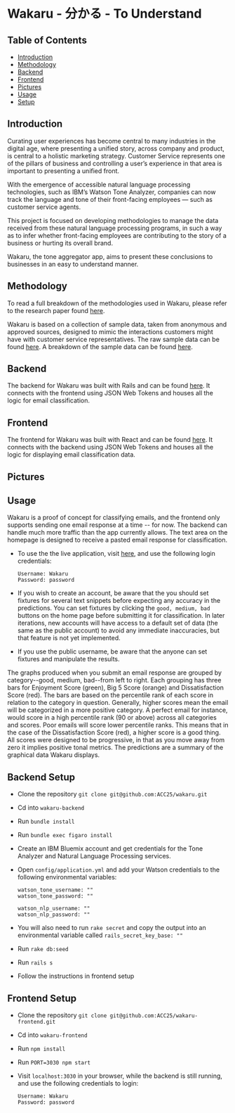 # Wakaru - 分かる - To Understand

## Table of Contents

+ [Introduction](#introduction)
+ [Methodology](#methodology)
+ [Backend](#backend)
+ [Frontend](#frontend)
+ [Pictures](#pictures)
+ [Usage](#usage)
+ [Setup](#backend-setup)

## Introduction

Curating user experiences has become central to many industries in the digital age, where presenting a unified story, across company and product, is central to a holistic marketing strategy. Customer Service represents one of the pillars of business and controlling a user’s experience in that area is important to presenting a unified front.

With the emergence of accessible natural language processing technologies, such as IBM’s Watson Tone Analyzer, companies can now track the language and tone of their front-facing employees — such as customer service agents.

This project is focused on developing methodologies to manage the data received from these natural language processing programs, in such a way as to infer whether front-facing employees are contributing to the story of a business or hurting its overall brand.

Wakaru, the tone aggregator app, aims to present these conclusions to businesses in an easy to understand manner.  

## Methodology

To read a full breakdown of the methodologies used in Wakaru, please refer to the research paper found [here](https://github.com/ACC25/wakaru/blob/master/wakaru_paper.docx).

Wakaru is based on a collection of sample data, taken from anonymous and approved sources, designed to mimic the interactions customers might have with customer service representatives. The raw sample data can be found [here](https://github.com/ACC25/wakaru/tree/master/source_emails). A breakdown of the sample data can be found [here](https://github.com/ACC25/wakaru/blob/master/source_emails/interactions.md).

## Backend

The backend for Wakaru was built with Rails and can be found [here](https://github.com/ACC25/wakaru-backend). It connects with the frontend using JSON Web Tokens and houses all the logic for email classification.

## Frontend

The frontend for Wakaru was built with React and can be found [here](https://github.com/ACC25/wakaru-frontend). It connects with the backend using JSON Web Tokens and houses all the logic for displaying email classification data.

## Pictures

## Usage

Wakaru is a proof of concept for classifying emails, and the frontend only supports sending one email response at a time -- for now. The backend can handle much more traffic than the app currently allows. The text area on the homepage is designed to receive a pasted email response for classification.

+ To use the the live application, visit [here](https://wakaru.herokuapp.com), and use the following login credentials:

    ```text
    Username: Wakaru
    Password: password
    ```

+ If you wish to create an account, be aware that the you should set fixtures for several text snippets before expecting any accuracy in the predictions. You can set fixtures by clicking the `good, medium, bad` buttons on the home page before submitting it for classification. In later iterations, new accounts will have access to a default set of data (the same as the public account) to avoid any immediate inaccuracies, but that feature is not yet implemented.

+ If you use the public username, be aware that the anyone can set fixtures and manipulate the results.

The graphs produced when you submit an email response are grouped by category--good, medium, bad--from left to right. Each grouping has three bars for Enjoyment Score (green), Big 5 Score (orange) and Dissatisfaction Score (red). The bars are based on the percentile rank of each score in relation to the category in question. Generally, higher scores mean the email will be categorized in a more positive category. A perfect email for instance, would score in a high percentile rank (90 or above) across all categories and scores. Poor emails will score lower percentile ranks. This means that in the case of the Dissatisfaction Score (red), a higher score is a good thing. All scores were designed to be progressive, in that as you move away from zero it implies positive tonal metrics. The predictions are a summary of the graphical data Wakaru displays. 

## Backend Setup

+ Clone the repository `git clone git@github.com:ACC25/wakaru.git`
+ Cd into `wakaru-backend`
+ Run `bundle install`
+ Run `bundle exec figaro install`
+ Create an IBM Bluemix account and get credentials for the Tone Analyzer and Natural Language Processing services.
+ Open `config/application.yml` and add your Watson credentials to the following environmental variables:

    ```text
    watson_tone_username: ""
    watson_tone_password: ""

    watson_nlp_username: ""
    watson_nlp_password: ""
    ```
+ You will also need to run `rake secret` and copy the output into an environmental variable called `rails_secret_key_base: ""`
+ Run `rake db:seed`
+ Run `rails s`
+ Follow the instructions in frontend setup

## Frontend Setup

+ Clone the repository `git clone git@github.com:ACC25/wakaru-frontend.git`
+ Cd into `wakaru-frontend`
+ Run `npm install`
+ Run `PORT=3030 npm start`
+ Visit `localhost:3030` in your browser, while the backend is still running, and use the following credentials to login:

    ```text
    Username: Wakaru
    Password: password
    ```

